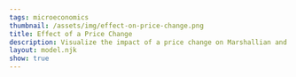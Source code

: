 ```yaml
---
tags: microeconomics
thumbnail: /assets/img/effect-on-price-change.png
title: Effect of a Price Change
description: Visualize the impact of a price change on Marshallian and Hicksian demands
layout: model.njk
show: true
---
```

<script defer>
const myCalculator = new EconVision(false);

myCalculator.setGraphs({ 'engine': 'desmos', 'idDiv': 'MarshalianGraph', 'height': '650px', 'width': '100', 'left': '-2', 'right': '40', 'bottom': '-1', 'top': '40', 'copy': true, 'showGrid': false, 'expressions': false, 'zoomFit': true, 'showXAxis': true, 'showYAxis': true, 'xAxisLabel': 'x', 'yAxisLabel': 'y' });

//util function
myCalculator.addFuncInput({ 'idDiv': 'UtilityFunction', 'title': 'Utility Function', 'func': "U(x,y)", 'latex': "\\ln(x)+2\\ln(y)", 'color': '#6d1fff', 'listGraphs': [0] });
myCalculator.addFuncInput({ 'idDiv': 'BudgetLine', 'title': 'Original Budget Function', 'func': "F(x,y)", 'latex': "5x+8y", 'color': '#6d1fff', 'listGraphs': [0] });

//total budget
myCalculator.addSliderInput({ 'idDiv': 'totalBudget', 'title': 'Total Budget', 'latex': 'I', 'min': '0', 'max': '1000', 'step': '1', 'defaultValue': '120', 'listGraphs': [0] });
myCalculator.addExpression({ 'calc': 'simpleCompute', 'idDiv': 'totalBudgetLine', 'compute': "BudgetLine-totalBudget", 'NewfunEqu': "f(x,y)", 'listGraphs': [0] });
myCalculator.setValue({ 'idDiv': 'totalBudgetDisplay', 'latex': 'I', 'decimal': '0', 'listGraphs': [0] });

//find original Marshallian bundle
myCalculator.addExpression({ 'calc': 'simpleLag', 'idDiv': 'M', 'parentIdDiv': 'UtilityFunction', 'constraint': 'totalBudgetLine', 'FOCmax': true, 'NewfunEqu': '\\mu', 'listGraphs': [0] });

//display original budget line and utility function
myCalculator.addExpression({ idDiv: "Pi2I1", latex: 'x_{2}\\left(x,y\\right)=x\\cos\\left(-2\\pi\\right)-y\\sin\\left(-2\\pi\\right)', listGraphs: [0] });
myCalculator.addExpression({ idDiv: "Pi2I2", latex: 'y_{2}\\left(x,y\\right)=x\\sin\\left(-2\\pi\\right)+y\\cos\\left(-2\\pi\\right)', listGraphs: [0] });
myCalculator.addExpression({ idDiv: "drawBudgetLine", latex: 'F\\left(x_{2}\\left(x,y\\right),y_{2}\\left(x,y\\right)\\right)=I', color: 'rgb(22,163,74)', listGraphs: [0] });
myCalculator.addExpression({ idDiv: "drawUtilFunction", latex: 'U\\left(x_{2}\\left(x,y\\right),y_{2}\\left(x,y\\right)\\right)=U(\\mu_{x},\\mu_{y})\\left\\{x>0\\right\\}\\left\\{y>0\\right\\}', color: 'rgb(14,165,233)', listGraphs: [0] });

//display marshallian bundle
myCalculator.addExpression({ idDiv: "muroundedx", latex: 'a_{x}=\\operatorname{round}\\left(\\mu_{x},2\\right)', color: '#204f7d', listGraphs: [0] });
myCalculator.addExpression({ idDiv: "muroundedy", latex: 'a_{y}=\\operatorname{round}\\left(\\mu_{y},2\\right)', color: '#204f7d', listGraphs: [0] });
myCalculator.addLabel({ 'idDiv': 'MarshallianBundle', 'latex': "(\\mu_{x},\\mu_{y})", 'color': 'rgb(147,51,234)', label: '`M_1`(${\\a_{x}},${\\a_{y}})', 'showLabel': true, 'listGraphs': [0] });

//set dynamic field for original Marshallian utility
myCalculator.addExpression({ 'idDiv': 'MarshallianUtilityDisplay', 'latex': "U_{M1}=U(\\mu_{x},\\mu_{y})", 'listGraphs': [0] });
myCalculator.setValue({ 'idDiv': 'MarshallianUtilityDisplayValue', 'latex': 'U_{M1}', 'decimal': '2', 'listGraphs': [0] });

//change the prices 
myCalculator.addFuncInput({ 'idDiv': 'ChangedBudgetLine', 'title': 'Budget Function after Price Change', 'func': "G(x,y)", 'latex': "3x+8y", 'color': '#6d1fff', 'listGraphs': [0] });

//calculate utility at old Marshallian bundle
myCalculator.addExpression({ 'calc': 'simpleSubstitute', 'idDiv': 'OldUtilityMarshallian', 'parentIdDiv': 'UtilityFunction', 'NewfunEqu': "r(M_x,M_y)", 'listGraphs': [0] });
myCalculator.addExpression({ 'calc': 'simpleCompute', 'idDiv': 'UtilityWithK', 'compute': "UtilityFunction-OldUtilityMarshallian", 'NewfunEqu': "s(x,y)", 'listGraphs': [0] });

//find Hicksian bundle under new prices, fixing utility at old Marshallian bundle
myCalculator.addExpression({ 'calc': 'simpleLag', 'idDiv': 'LagForHicksian', 'parentIdDiv': 'ChangedBudgetLine', 'constraint': 'UtilityWithK', 'FOCmax': false, 'NewfunEqu': 'C', 'listGraphs': [0] });

//draw new indifference curve and Hicksian bundle
myCalculator.addExpression({ idDiv: "Croundedx", latex: 'c_{x}=\\operatorname{round}\\left(C_{x},2\\right)', color: '#204f7d', listGraphs: [0] });
myCalculator.addExpression({ idDiv: "Croundedy", latex: 'c_{y}=\\operatorname{round}\\left(C_{y},2\\right)', color: '#204f7d', listGraphs: [0] });
myCalculator.addLabel({ 'idDiv': 'HicksianSolution', 'latex': "(C_{x},C_{y})", 'color': 'rgb(236,72,153)', label: '`H`(${c_{x}},${c_{y}})', 'showLabel': true, 'listGraphs': [0] });

//set dynamic field for Hicksian bundle cost
myCalculator.addExpression({ 'idDiv': 'HicksianCostDisplay', 'latex': "G_{H}=G(C_{x},C_{y})", 'listGraphs': [0] });
myCalculator.setValue({ 'idDiv': 'HicksianCostDisplayValue', 'latex': 'G_{H}', 'decimal': '2', 'listGraphs': [0] });

//find new budget line under new prices
myCalculator.addExpression({ 'idDiv': 'drawChangedBudgetLine', 'latex': "G\\left(x_{2}\\left(x,y\\right),y_{2}\\left(x,y\\right)\\right)=I", 'color': 'rgb(22,101,52)', 'listGraphs': [0] });

//find new marshallian bundle
myCalculator.addExpression({ 'calc': 'simpleCompute', 'idDiv': 'totalChangedBudgetLine', 'compute': "ChangedBudgetLine-totalBudget", 'NewfunEqu': "g(x,y)", 'listGraphs': [0] });
myCalculator.addExpression({ 'calc': 'simpleLag', 'idDiv': 'm', 'parentIdDiv': 'UtilityFunction', 'constraint': 'totalChangedBudgetLine', 'FOCmax': true, 'NewfunEqu': 'Q', 'listGraphs': [0] });

//display Marshallian bundle 
myCalculator.addExpression({ 'calc': 'simpleSubstitute', 'idDiv': 'NewUtilityMarshallian', 'parentIdDiv': 'UtilityFunction', 'NewfunEqu': "g(m_x,m_y)", 'listGraphs': [0] });
myCalculator.addExpression({ idDiv: "Qroundedx", latex: 'q_{x}=\\operatorname{round}\\left(Q_{x},2\\right)', color: '#204f7d', listGraphs: [0] });
myCalculator.addExpression({ idDiv: "Qroundedy", latex: 'q_{y}=\\operatorname{round}\\left(Q_{y},2\\right)', color: '#204f7d', listGraphs: [0] });
myCalculator.addLabel({ 'idDiv': 'NewMarshallianBundle', 'latex': "(Q_{x},Q_{y})", 'color': 'rgb(107,33,168)', label: '`M_2`(${q_{x}},${q_{y}})', 'showLabel': true, 'listGraphs': [0] });

//set dynamic field for new Marshallian utility
myCalculator.addExpression({ 'idDiv': 'NewMarshallianUtilityDisplay', 'latex': "U_{M2}=U(Q_{x},Q_{y})", 'listGraphs': [0] });
myCalculator.setValue({ 'idDiv': 'NewMarshallianUtilityDisplayValue', 'latex': 'U_{M2}', 'decimal': '2', 'listGraphs': [0] });

//draw new indifference curve
// myCalculator.addExpression({ idDiv: "Pi2I1a", latex: 'x_{3}\\left(x,y\\right)=x\\cos\\left(-2\\pi\\right)-y\\sin\\left(-2\\pi\\right)', listGraphs: [0] });//no needed
// myCalculator.addExpression({ idDiv: "Pi2I2a", latex: 'y_{3}\\left(x,y\\right)=x\\sin\\left(-2\\pi\\right)+y\\cos\\left(-2\\pi\\right)', listGraphs: [0] });//no needed
myCalculator.addExpression({ 'idDiv': "drawNewUtilFunction2", 'latex': 'U\\left(x_{2}\\left(x,y\\right),y_{2}\\left(x,y\\right)\\right)=U(Q_{x},Q_{y})\\left\\{x>0\\right\\}\\left\\{y>0\\right\\}', 'color': 'rgb(3,105,161)', 'listGraphs': [0] });

//set bounds
myCalculator.addExpression({ 'idDiv': 'findYinterceptOldBL', 'latex': "I\\sim F(0,y_{p1})", 'listGraphs': [0] });
myCalculator.addExpression({ 'idDiv': 'findYinterceptNewBL', 'latex': "I\\sim G(0,y_{p2})", 'listGraphs': [0] });
myCalculator.addExpression({ 'idDiv': 'findmaxYinterceptBL', 'latex': "B_{T}=\\max(y_{p1},y_{p2})", 'listGraphs': [0] });
myCalculator.addExpression({ 'idDiv': 'findXinterceptOldBL', 'latex': "I\\sim F(x_{p1},0)", 'listGraphs': [0] });
myCalculator.addExpression({ 'idDiv': 'findXinterceptNewBL', 'latex': "I\\sim G(x_{p2},0)", 'listGraphs': [0] });
myCalculator.addExpression({ 'idDiv': 'findmaxXinterceptBL', 'latex': "B_{R}=\\max(x_{p1},x_{p2})", 'listGraphs': [0] });
myCalculator.setBounds({ 'top': 'B_{T}', 'right': 'B_{R}', 'tolerance': 1.2, 'mtolerance': 1.2, 'listGraphs': [0] });

// set instructions
myCalculator.setInstructions({ 'title': 'Find the Original Marshallian Bundle under Initial Prices', 'content': '<b>Input the utility function, the budget function under original prices, and the total budget available.</b> The calculator will automatically display the Marshallian bundle %%M_1%% in <span class="text-purple-600"> purple</span>, the original budget line in <span class="text-green-600"> green</span>, and the corresponding indifference curve in <span class="text-sky-500"> blue</span>. The utility level of the current Marshallian bundle is \\exp{MarshallianUtilityDisplayValue}.' });
myCalculator.setInstructions({ 'title': 'Institute a Price Change', 'content': '<b>Input  the new budget function after the price change.</b>' });
myCalculator.setInstructions({ 'title': 'Substitution Effect of the Price Change', 'content': 'Holding the level of utility constant at the initial Marshallian bundle, the calculator will automatically display the the Hicksian bundle %%H%% under these new prices in <span class="text-pink-500">pink</span>. The movement from bundle %%M_1%% to bundle %%H%% represents the substitution effect of the price change.' });
myCalculator.setInstructions({ 'title': 'Income Effect of the Price Change', 'content': 'The calculator will also automatically display the new Marshallian bundle %%M_2%% at the new prices in <span class="text-purple-800">dark purple</span>,  the corresponding indifference curve in <span class="text-sky-700">dark blue</span>, and the new budget line under these changed prices in <span class="text-green-800">dark green</span>. The movement from the substitution bundle %%H%% to this final consumption bundle %%M_2%% represents the income effect of the price change. The utility level of this new Marshallian bundle is \\exp{NewMarshallianUtilityDisplayValue}.' });

myCalculator.setCreators({ 'title': 'Developer', 'name': 'Kyla', 'school': 'CC’24' });

myCalculator.setScriptPackage({ 'replaceExp': true, 'replaceLatex': true, 'replaceTip': true, 'replaceTheory': true, 'refresh': true });
</script>

